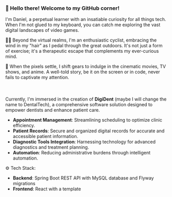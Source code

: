### 👋 Hello there! Welcome to my GitHub corner!

I'm Daniel, a perpetual learner with an insatiable curiosity for all things tech. When I'm not glued to my keyboard, you can catch me exploring the vast digital landscapes of video games.

🚴‍♂️ Beyond the virtual realms, I'm an enthusiastic cyclist, embracing the wind in my "hair" as I pedal through the great outdoors. It's not just a form of exercise; it's a therapeutic escape that complements my ever-curious mind.

🍿 When the pixels settle, I shift gears to indulge in the cinematic movies, TV shows, and anime. A well-told story, be it on the screen or in code, never fails to captivate my attention.
<br>  
<br>  
Currently, I'm immersed in the creation of **DigiDent** (maybe I will change the name to DentalTech), a comprehensive software solution designed to empower dentists and enhance patient care.

* **Appointment Management**: Streamlining scheduling to optimize clinic efficiency.
* **Patient Records**: Secure and organized digital records for accurate and accessible patient information.
* **Diagnostic Tools Integration**: Harnessing technology for advanced diagnostics and treatment planning.
* **Automation**: Reducing administrative burdens through intelligent automation.

⚙️ Tech Stack:

* **Backend**: Spring Boot REST API with MySQL database and Flyway migrations
* **Frontend**: React with a template



